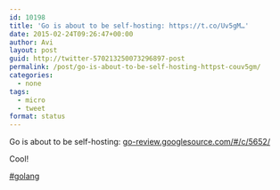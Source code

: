 ```yaml
---
id: 10198
title: 'Go is about to be self-hosting: https://t.co/Uv5gM…'
date: 2015-02-24T09:26:47+00:00
author: Avi
layout: post
guid: http://twitter-570213250073296897-post
permalink: /post/go-is-about-to-be-self-hosting-httpst-couv5gm/
categories:
  - none
tags:
  - micro
  - tweet
format: status
---
```

Go is about to be self-hosting: [go-review.googlesource.com/#/c/5652/](https://go-review.googlesource.com/#/c/5652/)

Cool!

[#golang](http://twitter.com/search?q=%23golang)